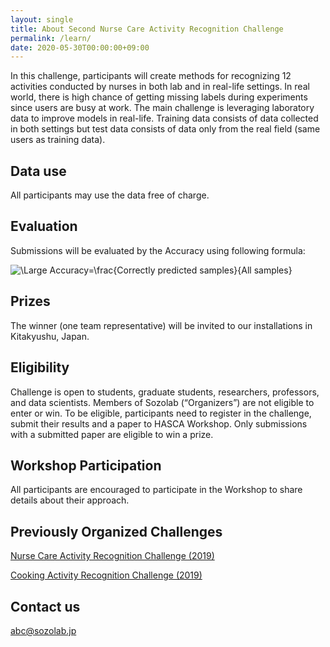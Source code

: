 ```yaml
---
layout: single
title: About Second Nurse Care Activity Recognition Challenge
permalink: /learn/
date: 2020-05-30T00:00:00+09:00
---
```


In this challenge, participants will create methods for recognizing 12 activities conducted by nurses in both lab and in real-life settings. In real world, there is high chance of getting missing labels during experiments since users are busy at work.  The main challenge is leveraging laboratory data to improve models in real-life. Training data consists of data collected in both settings but test data consists of data only from the real field (same users as training data).

## Data use
All participants may use the data free of charge.

## Evaluation
Submissions will be evaluated by the Accuracy using following formula:  

![\Large Accuracy=\frac{Correctly predicted samples}{All samples}](https://latex.codecogs.com/gif.latex?Accuracy&space;=&space;\frac{Corectly&space;Predicted&space;Samples}{All&space;Samples})

## Prizes
The winner (one team representative) will be invited to our installations in Kitakyushu, Japan.

## Eligibility
Challenge is open to students, graduate students, researchers, professors, and data scientists. Members of Sozolab (“Organizers”) are not eligible to enter or win. To be eligible, participants need to register in the challenge, submit their results and a paper to HASCA Workshop. Only submissions with a submitted paper are eligible to win a prize.

## Workshop Participation
All participants are encouraged to participate in the Workshop to share details about their approach.

## Previously Organized Challenges
[Nurse Care Activity Recognition Challenge (2019)](https://hasc-nurse-challenge.github.io/)  

[Cooking Activity Recognition Challenge (2019)](https://abc-research.github.io/cook2020/)  

## Contact us
abc@sozolab.jp
